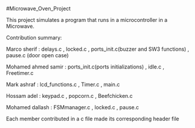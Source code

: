 #Microwave_Oven_Project


This project simulates a program that runs in a microcontroller in a Microwave.


Contribution summary:

Marco sherif : delays.c , locked.c , ports_init.c(buzzer and SW3 functions) , pause.c (door open case)

Mohamed ahmed samir : ports_init.c(ports initializations) , idle.c , Freetimer.c

Mark ashraf : lcd_functions.c , Timer.c , main.c

Hossam adel : keypad.c , popcorn.c , Beefchicken.c

Mohamed dallash : FSMmanager.c , locked.c , pause.c

Each member contributed in a c file made its corresponding header file
